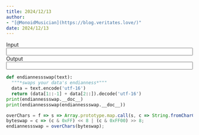 ```yaml
---
title: 2024/12/13
author:
- "[@MonoidMusician](https://blog.veritates.love/)"
date: 2024/12/13
---
```


<label class="input-wrapper text" style="width: 100%">
  <span>Input</span>
  <input id="test-input" style="width: 100%" />
</label>

<label class="input-wrapper text" style="width: 100%">
  <span>Output</span>
  <input id="test-output" style="width: 100%" />
</label>

```python
def endiannessswap(text):
  """*swaps your data's endianness*"""
  data = text.encode('utf-16')
  return (data[1::-1] + data[2::]).decode('utf-16')
print(endiannessswap.__doc__)
print(endiannessswap(endiannessswap.__doc__))
```

```javascript
overChars = f => s => Array.prototype.map.call(s, c => String.fromCharCode(f(c.charCodeAt()))).join('');
byteswap = c => (c & 0xFF) << 8 | (c & 0xFF00) >> 8;
endiannessswap = overChars(byteswap);
```

<script>
overChars = f => s => Array.prototype.map.call(s, c => String.fromCharCode(f(c.charCodeAt()))).join('');
byteswap = c => (c & 0xFF) << 8 | (c & 0xFF00) >> 8;
endiannessswap = overChars(byteswap);

document.getElementById("test-input")
  .addEventListener("input", () => {
    document.getElementById("test-output").value = endiannessswap(document.getElementById("test-input").value);
  });
document.getElementById("test-output")
  .addEventListener("input", () => {
    document.getElementById("test-input").value = endiannessswap(document.getElementById("test-output").value);
  });
</script>
